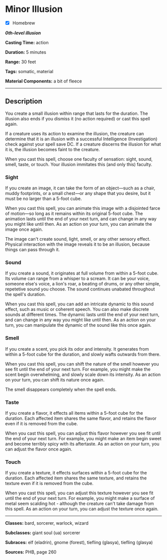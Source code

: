 # Minor Illusion

- [x] Homebrew

***0th-level illusion***

**Casting Time:** action

**Duration:** 5 minutes

**Range:** 30 feet

**Tags:** somatic, material

**Material Components:** a bit of fleece

---

## Description
You create a small illusion within range that lasts for the duration. The illusion also ends if you dismiss it (no action required) or cast this spell again. 

If a creature uses its action to examine the illusion, the creature can determine that it is an illusion with a successful Intelligence (Investigation) check against your spell save DC. If a creature discerns the illusion for what it is, the illusion becomes faint to the creature.

When you cast this spell, choose one faculty of sensation: sight, sound, smell, taste, or touch. Your illusion immitates this (and only this) faculty.

### Sight
If you create an image, it can take the form of an object&mdash;such as a chair, muddy footprints, or a small chest&mdash;or any shape that you desire, but it must be no larger than a 5-foot cube.

When you cast this spell, you can animate this image with a disjointed farce of motion&mdash;so long as it remains within its original 5-foot cube. The animation lasts until the end of your next turn, and can change in any way you might like until then. As an action on your turn, you can animate the image once again.

The image can't create sound, light, smell, or any other sensory effect. Physical interaction with the image reveals it to be an illusion, because things can pass through it.

### Sound
If you create a sound, it originates at full volume from within a 5-foot cube. Its volume can range from a whisper to a scream. It can be your voice, someone else's voice, a lion's roar, a beating of drums, or any other simple, repetetive sound you choose. The sound continues unabated throughout the spell's duration.

When you cast this spell, you can add an intricate dynamic to this sound effect, such as music or coherent speech. You can also make discrete sounds at different times. The dynamic lasts until the end of your next turn, and can change in any way you might like until then. As an action on your turn, you can manipulate the dynamic of the sound like this once again.

### Smell
If you create a scent, you pick its odor and intensity. It generates from within a 5-foot cube for the duration, and slowly wafts outwards from there.

When you cast this spell, you can shift the nature of the smell however you see fit until the end of your next turn. For example, you might make the scent begin overwhelming, and slowly scale down its intensity. As an action on your turn, you can shift its nature once again.

The smell disappears completely when the spell ends.

### Taste
If you create a flavor, it effects all items within a 5-foot cube for the duration. Each affected item shares the same flavor, and retains the flavor even if it is removed from the cube.

When you cast this spell, you can adjust this flavor however you see fit until the end of your next turn. For example, you might make an item begin sweet and become terribly spicy with its aftertaste. As an action on your turn, you can adjust the flavor once again.

### Touch
If you create a texture, it effects surfaces within a 5-foot cube for the duration. Each affected item shares the same texture, and retains the texture even if it is removed from the cube.

When you cast this spell, you can adjust this texture however you see fit until the end of your next turn. For example, you might make a surface of metal seem scalding hot - although the creature can't take damage from this spell. As an action on your turn, you can adjust the texture once again.

---

**Classes:** bard, sorcerer, warlock, wizard

**Subclasses:** giant soul (ua) sorcerer

**Subraces:** elf (eladrin), gnome (forest), tiefling (glasya), tiefling (glasya)

**Sources:** PHB, page 260
